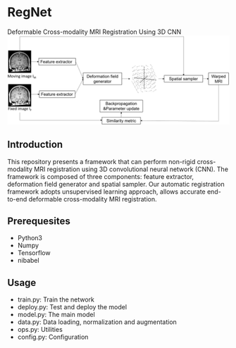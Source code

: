 # RegNet
Deformable Cross-modality MRI Registration Using 3D CNN
![alt text](workflow.JPG "Workflow")
## Introduction
This repository presents a framework that can perform non-rigid cross-modality MRI registration using 3D convolutional neural network (CNN). The framework is composed of three components: feature extractor, deformation field generator and spatial sampler. Our automatic registration framework adopts unsupervised learning approach, allows accurate end-to-end deformable cross-modality MRI registration.
## Prerequesites
- Python3
- Numpy
- Tensorflow
- nibabel
## Usage
- train.py: Train the network
- deploy.py: Test and deploy the model
- model.py: The main model
- data.py: Data loading, normalization and augmentation
- ops.py: Utilities
- config.py: Configuration
